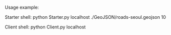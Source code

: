 Usage example:

Starter shell:
python Starter.py localhost ./GeoJSON/roads-seoul.geojson 10

Client shell:
python Client.py localhost
